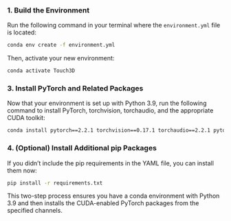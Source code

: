 ### 1. Build the Environment

Run the following command in your terminal where the `environment.yml` file is located:

```bash
conda env create -f environment.yml
```

Then, activate your new environment:

```bash
conda activate Touch3D
```

### 3. Install PyTorch and Related Packages

Now that your environment is set up with Python 3.9, run the following command to install PyTorch, torchvision, torchaudio, and the appropriate CUDA toolkit:

```bash
conda install pytorch==2.2.1 torchvision==0.17.1 torchaudio==2.2.1 pytorch-cuda=12.1 -c pytorch -c nvidia
```

### 4. (Optional) Install Additional pip Packages

If you didn’t include the pip requirements in the YAML file, you can install them now:

```bash
pip install -r requirements.txt
```

This two-step process ensures you have a conda environment with Python 3.9 and then installs the CUDA-enabled PyTorch packages from the specified channels.
